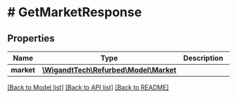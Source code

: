 # # GetMarketResponse

## Properties

Name | Type | Description | Notes
------------ | ------------- | ------------- | -------------
**market** | [**\WigandtTech\Refurbed\Model\Market**](Market.md) |  | [optional]

[[Back to Model list]](../../README.md#models) [[Back to API list]](../../README.md#endpoints) [[Back to README]](../../README.md)
